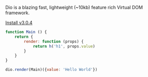 Dio is a blazing fast, lightweight (~10kb) feature rich Virtual DOM framework.

[Install v3.0.4](./documentation "button")

```javascript
function Main () {
	return {
		render: function (props) {
			return h('h1', props.value)
		}
	}
}

dio.render(Main)({value: 'Hello World'})
```